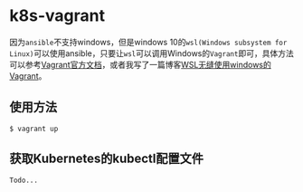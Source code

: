 # k8s-vagrant

因为`ansible`不支持windows，但是windows 10的`wsl(Windows subsystem for Linux)`可以使用ansible，只要让`wsl`可以调用Windows的`Vagrant`即可，具体方法可以参考[Vagrant官方文档](https://www.vagrantup.com/docs/other/wsl.html)，或者我写了一篇博客[WSL无缝使用windows的Vagrant](https://gccpacman.github.io/wslwu-feng-shi-yong-windowsde-vagrant.html)。

## 使用方法

    $ vagrant up

## 获取Kubernetes的kubectl配置文件

    Todo...